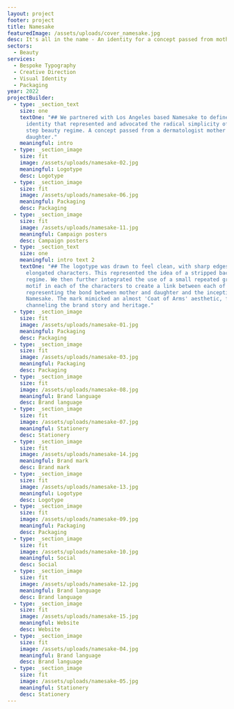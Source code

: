 ```yaml
---
layout: project
footer: project
title: Namesake
featuredImage: /assets/uploads/cover_namesake.jpg
desc: It's all in the name - An identity for a concept passed from mother to daughter
sectors:
  - Beauty
services:
  - Bespoke Typography
  - Creative Direction
  - Visual Identity
  - Packaging
year: 2022
projectBuilder:
  - type: _section_text
    size: one
    textOne: "## We partnered with Los Angeles based Namesake to define a visual
      identity that represented and advocated the radical simplicity of a one
      step beauty regime. A concept passed from a dermatologist mother to
      daughter."
    meaningful: intro
  - type: _section_image
    size: fit
    image: /assets/uploads/namesake-02.jpg
    meaningful: Logotype
    desc: Logotype
  - type: _section_image
    size: fit
    image: /assets/uploads/namesake-06.jpg
    meaningful: Packaging
    desc: Packaging
  - type: _section_image
    size: fit
    image: /assets/uploads/namesake-11.jpg
    meaningful: Campaign posters
    desc: Campaign posters
  - type: _section_text
    size: one
    meaningful: intro text 2
    textOne: "## The logotype was drawn to feel clean, with sharp edges and
      elongated characters. This represented the idea of a stripped back beauty
      regime. We then further integrated the use of a small repeated graphic
      motif in each of the characters to create a link between each of them -
      representing the bond between mother and daughter and the inception of
      Namesake. The mark mimicked an almost 'Coat of Arms' aesthetic, further
      channeling the brand story and heritage."
  - type: _section_image
    size: fit
    image: /assets/uploads/namesake-01.jpg
    meaningful: Packaging
    desc: Packaging
  - type: _section_image
    size: fit
    image: /assets/uploads/namesake-03.jpg
    meaningful: Packaging
    desc: Packaging
  - type: _section_image
    size: fit
    image: /assets/uploads/namesake-08.jpg
    meaningful: Brand language
    desc: Brand language
  - type: _section_image
    size: fit
    image: /assets/uploads/namesake-07.jpg
    meaningful: Stationery
    desc: Stationery
  - type: _section_image
    size: fit
    image: /assets/uploads/namesake-14.jpg
    meaningful: Brand mark
    desc: Brand mark
  - type: _section_image
    size: fit
    image: /assets/uploads/namesake-13.jpg
    meaningful: Logotype
    desc: Logotype
  - type: _section_image
    size: fit
    image: /assets/uploads/namesake-09.jpg
    meaningful: Packaging
    desc: Packaging
  - type: _section_image
    size: fit
    image: /assets/uploads/namesake-10.jpg
    meaningful: Social
    desc: Social
  - type: _section_image
    size: fit
    image: /assets/uploads/namesake-12.jpg
    meaningful: Brand language
    desc: Brand language
  - type: _section_image
    size: fit
    image: /assets/uploads/namesake-15.jpg
    meaningful: Website
    desc: Website
  - type: _section_image
    size: fit
    image: /assets/uploads/namesake-04.jpg
    meaningful: Brand language
    desc: Brand language
  - type: _section_image
    size: fit
    image: /assets/uploads/namesake-05.jpg
    meaningful: Stationery
    desc: Stationery
---
```

